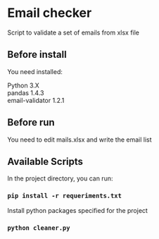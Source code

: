 # Email checker

Script to validate a set of emails from xlsx file

## Before install

You need installed:

Python 3.X\
pandas 1.4.3\
email-validator 1.2.1

## Before run

You need to edit mails.xlsx and write the email list

## Available Scripts

In the project directory, you can run:

### `pip install -r requeriments.txt`

Install python  packages specified for the project

### `python cleaner.py`

